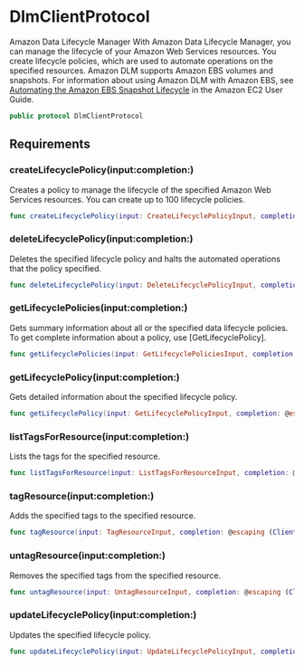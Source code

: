 # DlmClientProtocol

Amazon Data Lifecycle Manager With Amazon Data Lifecycle Manager, you can manage the lifecycle of your Amazon Web Services resources. You create lifecycle policies, which are used to automate operations on the specified resources. Amazon DLM supports Amazon EBS volumes and snapshots. For information about using Amazon DLM with Amazon EBS, see [Automating the Amazon EBS Snapshot Lifecycle](https://docs.aws.amazon.com/AWSEC2/latest/UserGuide/snapshot-lifecycle.html) in the Amazon EC2 User Guide.

``` swift
public protocol DlmClientProtocol 
```

## Requirements

### createLifecyclePolicy(input:completion:)

Creates a policy to manage the lifecycle of the specified Amazon Web Services resources. You can create up to 100 lifecycle policies.

``` swift
func createLifecyclePolicy(input: CreateLifecyclePolicyInput, completion: @escaping (ClientRuntime.SdkResult<CreateLifecyclePolicyOutputResponse, CreateLifecyclePolicyOutputError>) -> Void)
```

### deleteLifecyclePolicy(input:completion:)

Deletes the specified lifecycle policy and halts the automated operations that the policy specified.

``` swift
func deleteLifecyclePolicy(input: DeleteLifecyclePolicyInput, completion: @escaping (ClientRuntime.SdkResult<DeleteLifecyclePolicyOutputResponse, DeleteLifecyclePolicyOutputError>) -> Void)
```

### getLifecyclePolicies(input:completion:)

Gets summary information about all or the specified data lifecycle policies. To get complete information about a policy, use \[GetLifecyclePolicy\].

``` swift
func getLifecyclePolicies(input: GetLifecyclePoliciesInput, completion: @escaping (ClientRuntime.SdkResult<GetLifecyclePoliciesOutputResponse, GetLifecyclePoliciesOutputError>) -> Void)
```

### getLifecyclePolicy(input:completion:)

Gets detailed information about the specified lifecycle policy.

``` swift
func getLifecyclePolicy(input: GetLifecyclePolicyInput, completion: @escaping (ClientRuntime.SdkResult<GetLifecyclePolicyOutputResponse, GetLifecyclePolicyOutputError>) -> Void)
```

### listTagsForResource(input:completion:)

Lists the tags for the specified resource.

``` swift
func listTagsForResource(input: ListTagsForResourceInput, completion: @escaping (ClientRuntime.SdkResult<ListTagsForResourceOutputResponse, ListTagsForResourceOutputError>) -> Void)
```

### tagResource(input:completion:)

Adds the specified tags to the specified resource.

``` swift
func tagResource(input: TagResourceInput, completion: @escaping (ClientRuntime.SdkResult<TagResourceOutputResponse, TagResourceOutputError>) -> Void)
```

### untagResource(input:completion:)

Removes the specified tags from the specified resource.

``` swift
func untagResource(input: UntagResourceInput, completion: @escaping (ClientRuntime.SdkResult<UntagResourceOutputResponse, UntagResourceOutputError>) -> Void)
```

### updateLifecyclePolicy(input:completion:)

Updates the specified lifecycle policy.

``` swift
func updateLifecyclePolicy(input: UpdateLifecyclePolicyInput, completion: @escaping (ClientRuntime.SdkResult<UpdateLifecyclePolicyOutputResponse, UpdateLifecyclePolicyOutputError>) -> Void)
```
